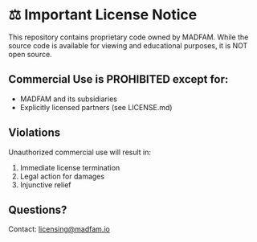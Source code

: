 # ⚖️ Important License Notice

This repository contains proprietary code owned by MADFAM. While the source code
is available for viewing and educational purposes, it is NOT open source.

## Commercial Use is PROHIBITED except for:
- MADFAM and its subsidiaries
- Explicitly licensed partners (see LICENSE.md)

## Violations
Unauthorized commercial use will result in:
1. Immediate license termination
2. Legal action for damages
3. Injunctive relief

## Questions?
Contact: licensing@madfam.io